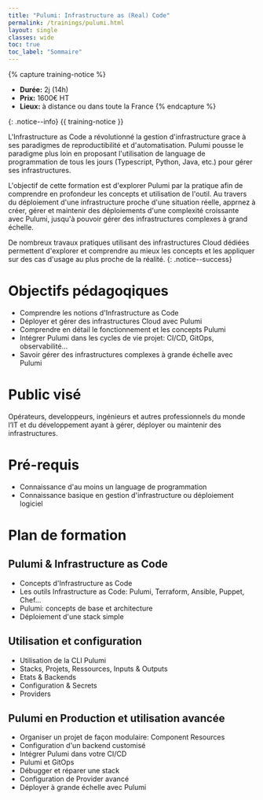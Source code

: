 ```yaml
---
title: "Pulumi: Infrastructure as (Real) Code"
permalink: /trainings/pulumi.html
layout: single
classes: wide
toc: true
toc_label: "Sommaire"
---
```


{% capture training-notice %}
- **Durée:** 2j (14h)
- **Prix:** 1600€ HT
- **Lieux:** à distance ou dans toute la France
{% endcapture %}

{: .notice--info}
{{ training-notice }}

L'Infrastructure as Code a révolutionné la gestion d'infrastructure grace à ses paradigmes de reproductibilité et d'automatisation. Pulumi pousse le paradigme plus loin en proposant l'utilisation de language de programmation de tous les jours (Typescript, Python, Java, etc.) pour gérer ses infrastructures.

L'objectif de cette formation est d'explorer Pulumi par la pratique afin de comprendre en profondeur les concepts et utilisation de l'outil. Au travers du déploiement d'une infrastructure proche d'une situation réelle, apprnez à créer, gérer et maintenir des déploiements d'une complexité croissante avec Pulumi, jusqu'à pouvoir gérer des infrastructures complexes à grand échelle. 

De nombreux travaux pratiques utilisant des infrastructures Cloud dédiées permettent d'explorer et comprendre au mieux les concepts et les appliquer sur des cas d'usage au plus proche de la réalité. 
{: .notice--success}

# Objectifs pédagoqiques

- Comprendre les notions d'Infrastructure as Code
- Déployer et gérer des infrastructures Cloud avec Pulumi
- Comprendre en détail le fonctionnement et les concepts Pulumi
- Intégrer Pulumi dans les cycles de vie projet: CI/CD, GitOps, observabilité... 
- Savoir gérer des infrastructures complexes à grande échelle avec Pulumi

# Public visé

Opérateurs, developpeurs, ingénieurs et autres professionnels du monde l’IT et du développement ayant à gérer, déployer ou maintenir des infrastructures. 

# Pré-requis

- Connaissance d'au moins un language de programmation
- Connaissance basique en gestion d'infrastructure ou déploiement logiciel

# Plan de formation

## Pulumi & Infrastructure as Code

- Concepts d'Infrastructure as Code
- Les outils Infrastructure as Code: Pulumi, Terraform, Ansible, Puppet, Chef...
- Pulumi: concepts de base et architecture 
- Déploiement d'une stack simple

## Utilisation et configuration

- Utilisation de la CLI Pulumi
- Stacks, Projets, Ressources, Inputs & Outputs
- Etats & Backends
- Configuration & Secrets
- Providers
  
## Pulumi en Production et utilisation avancée

- Organiser un projet de façon modulaire: Component Resources
- Configuration d'un backend customisé
- Intégrer Pulumi dans votre CI/CD
- Pulumi et GitOps
- Débugger et réparer une stack
- Configuration de Provider avancé
- Déployer à grande échelle avec Pulumi